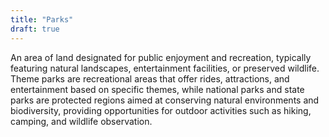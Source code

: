 ```yaml
---
title: "Parks"
draft: true
---
```


An area of land designated for public enjoyment and recreation, typically featuring natural landscapes, entertainment facilities, or preserved wildlife. Theme parks are recreational areas that offer rides, attractions, and entertainment based on specific themes, while national parks and state parks are protected regions aimed at conserving natural environments and biodiversity, providing opportunities for outdoor activities such as hiking, camping, and wildlife observation.